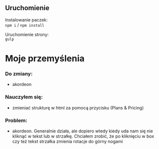 ## Uruchomienie
Instalowanie paczek:  
`npm i` / `npm install`  

Uruchomienie strony:  
`gulp`


# Moje przemyślenia
### Do zmiany:
- akordeon

### Nauczyłem się:
- zmieniać strukturę w html za pomocą przycisku (Plans & Pricing)

### Problem:
- akordeon. Generalnie działa, ale dopiero wtedy kiedy uda nam się nie kliknąć w tekst lub w strzałkę. Chciałem zrobić, że po kliknięciu w box czy też tekst strzałka zmienia rotacje do górny nogami
